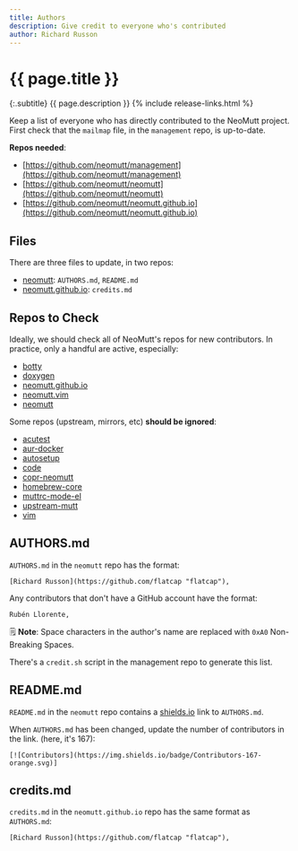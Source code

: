 ```yaml
---
title: Authors
description: Give credit to everyone who's contributed
author: Richard Russon
---
```


# {{ page.title }}

{:.subtitle}
{{ page.description }}
{% include release-links.html %}

Keep a list of everyone who has directly contributed to the NeoMutt project.
First check that the `mailmap` file, in the `management` repo, is up-to-date.

**Repos needed**:
- [https://github.com/neomutt/management](https://github.com/neomutt/management)
- [https://github.com/neomutt/neomutt](https://github.com/neomutt/neomutt)
- [https://github.com/neomutt/neomutt.github.io](https://github.com/neomutt/neomutt.github.io)

## Files

There are three files to update, in two repos:
- [neomutt](https://github.com/neomutt/neomutt): `AUTHORS.md`, `README.md`
- [neomutt.github.io](https://github.com/neomutt/neomutt.github.io): `credits.md`

## Repos to Check

Ideally, we should check all of NeoMutt's repos for new contributors.
In practice, only a handful are active, especially:

- [botty](https://github.com/neomutt/botty)
- [doxygen](https://github.com/neomutt/doxygen)
- [neomutt.github.io](https://github.com/neomutt/neomutt.github.io)
- [neomutt.vim](https://github.com/neomutt/neomutt.vim)
- [neomutt](https://github.com/neomutt/neomutt)

Some repos (upstream, mirrors, etc) **should be ignored**:

- [acutest](https://github.com/neomutt/acutest) 
- [aur-docker](https://github.com/neomutt/aur-docker) 
- [autosetup](https://github.com/neomutt/autosetup) 
- [code](https://github.com/neomutt/code) 
- [copr-neomutt ](https://github.com/neomutt/copr-neomutt)
- [homebrew-core](https://github.com/neomutt/homebrew-core) 
- [muttrc-mode-el](https://github.com/neomutt/muttrc-mode-el)
- [upstream-mutt](https://github.com/neomutt/upstream-mutt) 
- [vim](https://github.com/neomutt/vim) 

## AUTHORS.md

`AUTHORS.md` in the `neomutt` repo has the format:

```
[Richard Russon](https://github.com/flatcap "flatcap"),
```

Any contributors that don't have a GitHub account have the format:

```
Rubén Llorente,
```

:spiral_notepad: **Note**: Space characters in the author's name are replaced with `0xA0` Non-Breaking Spaces.

There's a `credit.sh` script in the management repo to generate this list.

## README.md

`README.md` in the `neomutt` repo contains a [shields.io](https://shields.io/) link to `AUTHORS.md`.

When `AUTHORS.md` has been changed, update the number of contributors in the link.
(here, it's 167):

```
[![Contributors](https://img.shields.io/badge/Contributors-167-orange.svg)]
```

## credits.md

`credits.md` in the `neomutt.github.io` repo has the same format as `AUTHORS.md`:

```
[Richard Russon](https://github.com/flatcap "flatcap"),
```

